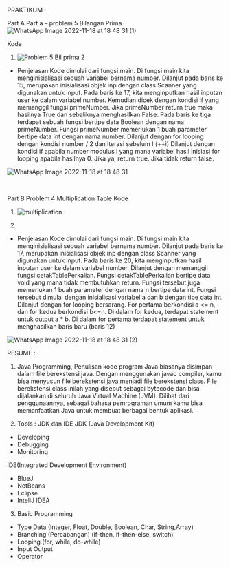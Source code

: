 PRAKTIKUM : 

Part A 
Part a – problem 5 Bilangan Prima
![WhatsApp Image 2022-11-18 at 18 48 31 (1)](https://user-images.githubusercontent.com/82600583/202704520-1fd3d7bb-a18a-4315-8cb0-a57bf66c13bc.jpeg)

Kode
1. ![Problem 5 Bil prima 2](https://user-images.githubusercontent.com/82600583/204462606-8b6fbc4b-3e54-429f-99bb-25be9312e97c.png)

- Penjelasan
Kode dimulai dari fungsi main. Di fungsi main kita menginisialisasi sebuah variabel bernama number. Dilanjut pada baris ke 15, merupakan inisialisasi objek inp dengan class Scanner yang digunakan untuk input. Pada baris ke 17, kita menginputkan hasil inputan user ke dalam variabel number. Kemudian dicek dengan kondisi if yang memanggil fungsi primeNumber. Jika primeNumber return true maka hasilnya True dan sebaliknya menghasilkan False.
Pada baris ke tiga terdapat sebuah fungsi bertipe data Boolean dengan nama primeNumber. Fungsi primeNumber memerlukan 1 buah parameter bertipe data int dengan nama number. Dilanjut dengan for looping dengan kondisi number / 2 dan iterasi sebelum I (++i) Dilanjut dengan kondisi if apabila number modulus i yang mana variabel hasil inisiasi for looping apabila hasilnya 0. Jika ya, return true. Jika tidak return false.
 
 ![WhatsApp Image 2022-11-18 at 18 48 31](https://user-images.githubusercontent.com/82600583/202704282-ca606726-f52c-40c1-b4bf-8bc010259ead.jpeg)

 

Part B Problem 4 Multiplication Table
Kode
1.	![multiplication ](https://user-images.githubusercontent.com/82600583/204463140-ab947633-e15e-4afc-a54f-25cdb9c8ad28.png)

24.	 
- Penjelasan
Kode dimulai dari fungsi main. Di fungsi main kita menginisialisasi sebuah variabel bernama number. Dilanjut pada baris ke 17, merupakan inisialisasi objek inp dengan class Scanner yang digunakan untuk input. Pada baris ke 20, kita menginputkan hasil inputan user ke dalam variabel number. Dilanjut dengan memanggil fungsi cetakTablePerkalian.
Fungsi cetakTablePerkalian bertipe data void yang mana tidak membutuhkan return. Fungsi tersebut juga memerlukan 1 buah parameter dengan nama n bertipe data int. Fungsi tersebut dimulai dengan inisialisasi variabel a dan b dengan tipe data int. Dilanjut dengan for looping bersarang. For pertama berkondisi a <= n, dan for kedua berkondisi b<=n. Di dalam for kedua, terdapat statement untuk output a * b. Di dalam for pertama terdapat statement untuk menghasilkan baris baru (baris 12)
 
![WhatsApp Image 2022-11-18 at 18 48 31 (2)](https://user-images.githubusercontent.com/82600583/202704466-7c9b7250-a65b-4383-b7a1-4702211ba84d.jpeg)



RESUME : 

1. Java Programming, Penulisan kode program Java biasanya disimpan dalam file berekstensi java. Dengan menggunakan javac compiler, kamu bisa menyusun file berekstensi java menjadi file berekstensi class.
File berekstensi class inilah yang disebut sebagai bytecode dan bisa dijalankan di seluruh Java Virtual Machine (JVM).
Dilihat dari penggunaannya, sebagai bahasa pemrograman umum kamu bisa memanfaatkan Java untuk membuat berbagai bentuk aplikasi.

2. Tools : JDK dan IDE 
JDK (Java Development Kit)
- Developing 
- Debugging
- Monitoring 

IDE(Integrated Development Environment)
- BlueJ
- NetBeans
- Eclipse
- InteliJ IDEA

3. Basic Programming
- Type Data (Integer, Float, Double, Boolean, Char, String,Array)
- Branching (Percabangan) (if-then, if-then-else, switch)
- Looping (for, while, do-while)
- Input Output
- Operator
